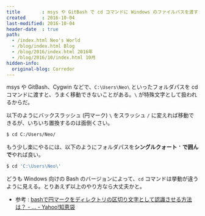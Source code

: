 ```yaml
---
title        : msys や GitBash で cd コマンドに Windows のファイルパスを渡すには
created      : 2016-10-04
last-modified: 2016-10-04
header-date  : true
path:
  - /index.html Neo's World
  - /blog/index.html Blog
  - /blog/2016/index.html 2016年
  - /blog/2016/10/index.html 10月
hidden-info:
  original-blog: Corredor
---
```


msys や GitBash、Cygwin などで、`C:\Users\Neo\` といったフォルダパスを cd コマンドに渡すと、うまく移動できないことがある。`\` が特殊文字として扱われるからだ。

以下のようにバックスラッシュ (円マーク) `\` をスラッシュ `/` に変えれば移動できるが、いちいち置換するのは面倒くさい。

```bash
$ cd C:/Users/Neo/
```

もう少し楽にやるには、以下のようにフォルダパスを**シングルクォート `'` で囲んで**やれば良い。

```bash
$ cd 'C:\Users\Neo\'
```

どうも Windows 向けの Bash のバージョンによって、`cd` コマンドは挙動が違うように見える。とりあえず以上のやり方なら大丈夫かと。

- 参考 : [bashで円マークをディレクトリの区切り文字として認識させる方法は？ - ... - Yahoo!知恵袋](http://detail.chiebukuro.yahoo.co.jp/qa/question_detail/q10110696355)
